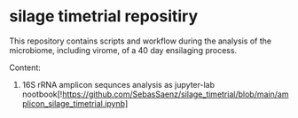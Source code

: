# silage timetrial repositiry

This repository contains scripts and workflow during the analysis of the microbiome, including virome, of a 40 day ensilaging process.

Content:

1. 16S rRNA amplicon sequnces analysis as jupyter-lab nootbook[!https://github.com/SebasSaenz/silage_timetrial/blob/main/amplicon_silage_timetrial.ipynb]
